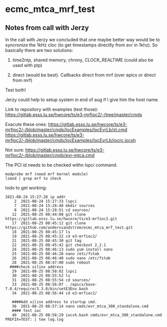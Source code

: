 # ecmc_mtca_mrf_test

## Notes from call with Jerzy
In the call with Jerzy we concluded that one maybe better way would be to syncronize the 1kHz cloc (to get timestamps directlly from evr in 1khz).
So basically there are two solutions:

1. time2ntp, shared memory, chrony, CLOCK_REALTIME (could also be used with ptp)

2. direct (would be best). Callbacks direct from mrf (over epics or direct from mrf)

Test both!

Jerzy could help to setup system in end of aug if I give him the host name.

Link to repository with examples (test those):
https://gitlab.esss.lu.se/hwcore/ts/e3-mrfioc2/-/tree/master/cmds

Exacute these ones:
https://gitlab.esss.lu.se/hwcore/ts/e3-mrfioc2/-/blob/master/cmds/IocExamples/IocEvrLb/st.cmd
https://gitlab.esss.lu.se/hwcore/ts/e3-mrfioc2/-/blob/master/cmds/IocExamples/IocEvrLb/iocrc.iocsh

Not sure:
https://gitlab.esss.lu.se/hwcore/ts/e3-mrfioc2/-/blob/master/cmds/evr-mtca.cmd

The PCI id needs to be checked withn lspci command.

```
modprobe mrf (need mrf kernel module)
lsmod | grep mrf to check
```

todo to get working:
```
2021-08-24 15:27:28 ip addr
    2  2021-08-24 15:27:33 lspci
    7  2021-08-24 15:28:48 mkdir sources
    8  2021-08-24 15:28:51 cd sources/   
   12  2021-08-25 08:44:08 git clone https://gitlab.esss.lu.se/hwcore/ts/e3-mrfioc2.git
   17  2021-08-25 08:45:12 git clone https://github.com/anderssandstrom/ecmc_mtca_mrf_test.git
   18  2021-08-25 08:45:17 ls
   19  2021-08-25 08:45:22 cd e3-mrfioc2/
   21  2021-08-25 08:45:30 git tag
   22  2021-08-25 08:45:42 git checkout 2.2.1
   24  2021-08-25 08:46:13 sudo yum install nano
   25  2021-08-25 08:46:28 nano /etc/fstab 
   26  2021-08-25 08:46:40 sudo nano /etc/fstab    
   28  2021-08-25 08:47:00 sudo reboot
  ####check xilinx address
   29  2021-08-25 08:50:02 lspci
   30  2021-08-25 08:55:52 ls
   31  2021-08-25 08:55:54 cd sources/   
   33  2021-08-25 08:56:07 . /epics/base-7.0.4/require/3.3.0/bin/setE3Env.bash 
   34  2021-08-25 08:56:44 cd e3-mrfioc2/
   
   ####Add xilinx address to startup cmd.
   36  2021-08-25 08:57:14 nano cmds/evr_mtca_300_standalone.cmd    
   #### Test ioc
   40  2021-08-25 08:58:29 iocsh.bash cmds/evr_mtca_300_standalone.cmd PREFIX=TEST: | tee log.log
```

